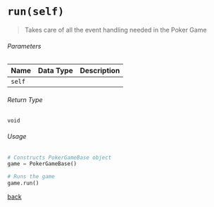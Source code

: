 <!-- Method Name -->

# <code>run(self)</code>

<!-- Method Description -->
> Takes care of all the event handling needed in the Poker Game

<!-- Parameters -->
###### Parameters
| Name   | Data Type | Description |
| ------ | --------- | ----------- |
| `self` |           |             |


<!-- Return Type -->
###### Return Type
`void`

<!-- Method Example -->
###### Usage
```python
# Constructs PokerGameBase object
game = PokerGameBase()

# Runs the game
game.run()
```
<!-- Back to className.md -->
<!-- The path in this link will be the one that is used for the component -->
[back](../PokerGameBase.md)